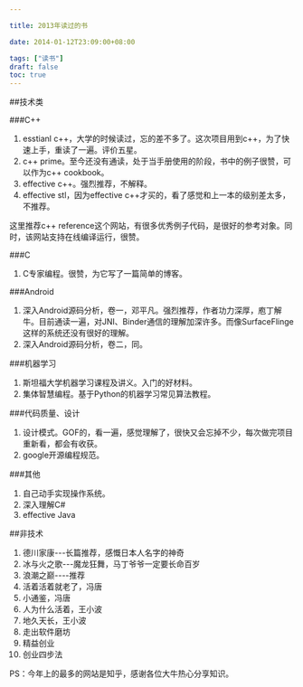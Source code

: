 ```yaml
---

title: 2013年读过的书

date: 2014-01-12T23:09:00+08:00

tags: ["读书"] 
draft: false
toc: true
---
```



##技术类

###C++

1. esstianl c++，大学的时候读过，忘的差不多了。这次项目用到c++，为了快速上手，重读了一遍。评价五星。
2. c++ prime。至今还没有通读，处于当手册使用的阶段，书中的例子很赞，可以作为c++ cookbook。
3. effective c++。强烈推荐，不解释。
4. effective stl，因为effective c++才买的，看了感觉和上一本的级别差太多，不推荐。

这里推荐c++ reference这个网站，有很多优秀例子代码，是很好的参考对象。同时，该网站支持在线编译运行，很赞。

###C
1. C专家编程。很赞，为它写了一篇简单的博客。

###Android
1. 深入Android源码分析，卷一，邓平凡。强烈推荐，作者功力深厚，庖丁解牛。目前通读一遍，对JNI、Binder通信的理解加深许多。而像SurfaceFlinge这样的系统还没有很好的理解。
2. 深入Android源码分析，卷二，同。

###机器学习
1. 斯坦福大学机器学习课程及讲义。入门的好材料。
2. 集体智慧编程。基于Python的机器学习常见算法教程。

###代码质量、设计
1. 设计模式。GOF的，看一遍，感觉理解了，很快又会忘掉不少，每次做完项目重新看，都会有收获。
2. google开源编程规范。

###其他
1. 自己动手实现操作系统。
2. 深入理解C#
3. effective Java

##非技术

1. 德川家康---长篇推荐，感慨日本人名字的神奇
2. 冰与火之歌---魔龙狂舞，马丁爷爷一定要长命百岁
3. 浪潮之巅----推荐
4. 活着活着就老了，冯唐
5. 小通鉴，冯唐
6. 人为什么活着，王小波
7. 地久天长，王小波
8. 走出软件磨坊
9. 精益创业
10. 创业四步法


PS：今年上的最多的网站是知乎，感谢各位大牛热心分享知识。
